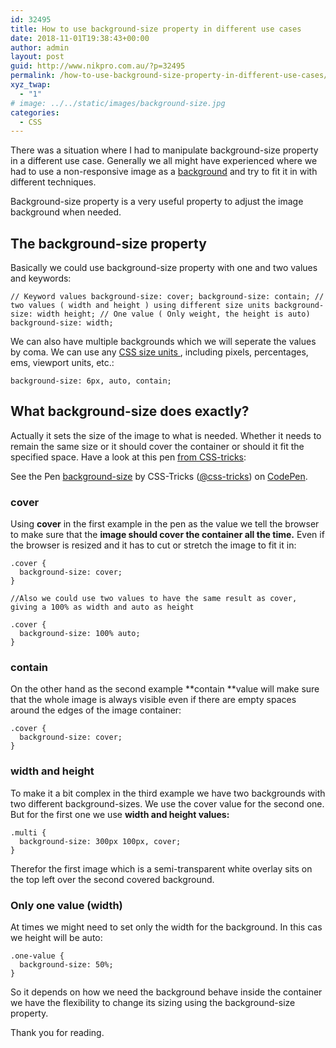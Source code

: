 ```yaml
---
id: 32495
title: How to use background-size property in different use cases
date: 2018-11-01T19:38:43+00:00
author: admin
layout: post
guid: http://www.nikpro.com.au/?p=32495
permalink: /how-to-use-background-size-property-in-different-use-cases/
xyz_twap:
  - "1"
# image: ../../static/images/background-size.jpg
categories:
  - CSS
---
```

There was a situation where I had to manipulate background-size property in a different use case. Generally we all might have experienced where we had to use a non-responsive image as a [background](http://www.nikpro.com.au/the-css-background-blend-mode-explained-with-examples/) and try to fit it in with different techniques.

Background-size property is a very useful property to adjust the image background when needed.

## The background-size property

Basically we could use background-size property with one and two values and keywords:

```
// Keyword values background-size: cover; background-size: contain; // two values ( width and height ) using different size units background-size: width height; // One value ( Only weight, the height is auto) background-size: width;
```


We can also have multiple backgrounds which we will seperate the values by coma. We can use any [CSS size units ](http://css-tricks.com/the-lengths-of-css/), including pixels, percentages, ems, viewport units, etc.:

```
background-size: 6px, auto, contain;
```


## What background-size does exactly?

Actually it sets the size of the image to what is needed. Whether it needs to remain the same size or it should cover the container or should it fit the specified space. Have a look at this pen <a href="https://css-tricks.com/almanac/properties/b/background-size/" target="_blank" rel="noreferrer noopener">from CSS-tricks</a>:

<p class="codepen" data-height="700" data-theme-id="0" data-slug-hash="NPMgem" data-default-tab="css,result" data-user="css-tricks" data-pen-title="background-size">
  See the Pen <a href="https://codepen.io/team/css-tricks/pen/NPMgem/">background-size</a> by CSS-Tricks (<a href="https://codepen.io/css-tricks">@css-tricks</a>) on <a href="https://codepen.io">CodePen</a>.
</p>



### cover 

Using **cover** in the first example in the pen as the value we tell the browser to make sure that the **image should cover the container all the time.** Even if the browser is resized and it has to cut or stretch the image to fit it in:


```
.cover { 
  background-size: cover; 
}

//Also we could use two values to have the same result as cover, giving a 100% as width and auto as height

.cover { 
  background-size: 100% auto; 
}
```


### contain

On the other hand as the second example **contain **value will make sure that the whole image is always visible even if there are empty spaces around the edges of the image container:


```
.cover { 
  background-size: cover; 
}
```


### width and height

To make it a bit complex in the third example we have two backgrounds with two different background-sizes. We use the cover value for the second one. But for the first one we use **width and height values:**


```
.multi {
  background-size: 300px 100px, cover;
}
```


Therefor the first image which is a semi-transparent white overlay sits on the top left over the second covered background.

### Only one value (width)

At times we might need to set only the width for the background. In this cas we height will be auto:


```
.one-value {
  background-size: 50%;
}
```


So it depends on how we need the background behave inside the container we have the flexibility to change its sizing using the background-size property.

Thank you for reading.